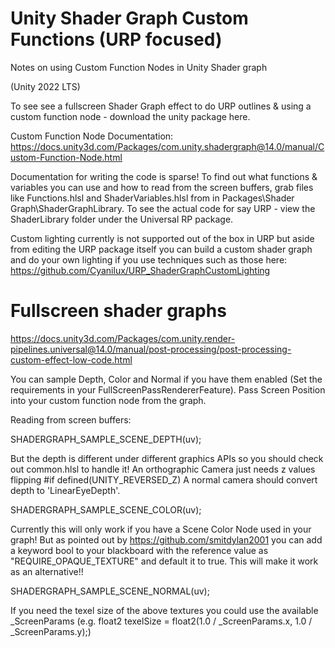 # Unity Shader Graph Custom Functions (URP focused)
Notes on using Custom Function Nodes in Unity Shader graph 

(Unity 2022 LTS)

To see see a fullscreen Shader Graph effect to do URP outlines & using a custom function node - download the unity package here.

Custom Function Node Documentation: https://docs.unity3d.com/Packages/com.unity.shadergraph@14.0/manual/Custom-Function-Node.html

Documentation for writing the code is sparse! To find out what functions & variables you can use and how to read from the screen buffers, grab files like Functions.hlsl and ShaderVariables.hlsl from in Packages\Shader Graph\ShaderGraphLibrary. To see the actual code for say URP - view the ShaderLibrary folder under the Universal RP package.

Custom lighting currently is not supported out of the box in URP but aside from editing the URP package itself you can build a custom shader graph and do your own lighting if you use techniques such as those here: https://github.com/Cyanilux/URP_ShaderGraphCustomLighting

# Fullscreen shader graphs 
https://docs.unity3d.com/Packages/com.unity.render-pipelines.universal@14.0/manual/post-processing/post-processing-custom-effect-low-code.html

You can sample Depth, Color and Normal if you have them enabled (Set the requirements in your FullScreenPassRendererFeature). Pass Screen Position into your custom function node from the graph. 

Reading from screen buffers:

SHADERGRAPH_SAMPLE_SCENE_DEPTH(uv);

But the depth is different under different graphics APIs so you should check out common.hlsl to handle it! An orthographic Camera just needs z values flipping #if defined(UNITY_REVERSED_Z)  A normal camera should convert depth to 'LinearEyeDepth'.

SHADERGRAPH_SAMPLE_SCENE_COLOR(uv); 

Currently this will only work if you have a Scene Color Node used in your graph! But as pointed out by https://github.com/smitdylan2001 you can add a keyword bool to your blackboard with the reference value as "REQUIRE_OPAQUE_TEXTURE" and default it to true. This will make it work as an alternative!!

SHADERGRAPH_SAMPLE_SCENE_NORMAL(uv);

If you need the texel size of the above textures you could use the available _ScreenParams (e.g. float2 texelSize = float2(1.0 / _ScreenParams.x, 1.0 / _ScreenParams.y);)
